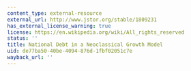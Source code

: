 ```yaml
---
content_type: external-resource
external_url: http://www.jstor.org/stable/1809231
has_external_license_warning: true
license: https://en.wikipedia.org/wiki/All_rights_reserved
status: ''
title: National Debt in a Neoclassical Growth Model
uid: de77ba50-40be-4094-876d-1fbf02051c7e
wayback_url: ''
---
```

